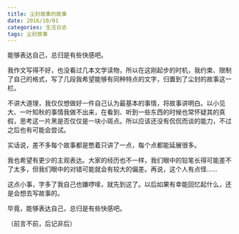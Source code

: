 ```yaml
---
title: 尘封故事的故事
date: 2016/10/01
categories: 生活日志
tags: 尘封故事
---
```

能够表达自己，总归是有些快感吧。

我作文写得不好，也没看过几本文学读物，所以在这刚起步的时机，我约束、限制了自己的格式，写了几段我希望能够有同种特点的文字，归置到了尘封的故事这一栏。

不讲大道理，我仅仅想做好一件自己认为最基本的事情，将故事讲明白。以小见大、一叶知秋的事情我做不出来，在看到、听到一些东西的时候也常怀疑其的真假，思考这一片黑是否仅仅是一块小斑点。所以应该还没有侃侃而谈的能力，不过之后也有可能会尝试。

实话说，差不多每个故事都是憋着只讲了一点，每个点都能延展很多。

我也希望有更少的主观表达。大家的经历也不一样，我们眼中的铅笔长得可能差不了太多，但我们眼中的对错可能就会有较大的偏差。再说，这个人有点怪……

这点小事，字多了我自己也嫌啰嗦，就先到这了。以后如果有幸能回忆起什么，还是会想去写故事的。

毕竟，能够表达自己，总归是有些快感吧。 

（前言不前，后记非后）